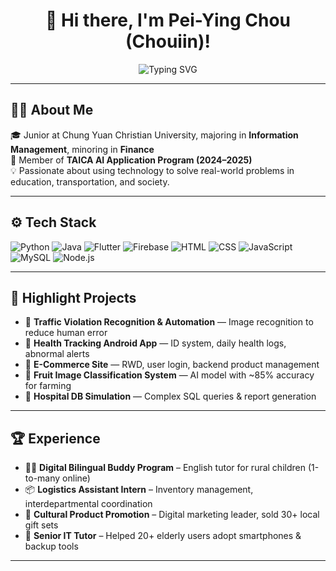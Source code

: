 <h1 align="center">
  👋 Hi there, I'm Pei-Ying Chou (Chouiin)!
</h1>

<p align="center">
  <img src="https://readme-typing-svg.herokuapp.com?font=Fira+Code&size=20&pause=1000&color=4FC3F7&width=500&lines=Problem+Solver+•+Team+Player+•+Brave+Explorer" alt="Typing SVG" />
</p>

---

## 🧑‍💻 About Me  
🎓 Junior at Chung Yuan Christian University, majoring in **Information Management**, minoring in **Finance**  
🧠 Member of **TAICA AI Application Program (2024–2025)**  
💡 Passionate about using technology to solve real-world problems in education, transportation, and society.

---

## ⚙️ Tech Stack
![Python](https://img.shields.io/badge/Python-3776AB?style=flat-square&logo=python&logoColor=white)
![Java](https://img.shields.io/badge/Java-007396?style=flat-square&logo=java&logoColor=white)
![Flutter](https://img.shields.io/badge/Flutter-02569B?style=flat-square&logo=flutter&logoColor=white)
![Firebase](https://img.shields.io/badge/Firebase-FFCA28?style=flat-square&logo=firebase&logoColor=white)
![HTML](https://img.shields.io/badge/HTML5-E34F26?style=flat-square&logo=html5&logoColor=white)
![CSS](https://img.shields.io/badge/CSS3-1572B6?style=flat-square&logo=css3&logoColor=white)
![JavaScript](https://img.shields.io/badge/JavaScript-F7DF1E?style=flat-square&logo=javascript&logoColor=black)
![MySQL](https://img.shields.io/badge/MySQL-4479A1?style=flat-square&logo=mysql&logoColor=white)
![Node.js](https://img.shields.io/badge/Node.js-339933?style=flat-square&logo=nodedotjs&logoColor=white)

---

## 📌 Highlight Projects
- 🚦 **Traffic Violation Recognition & Automation** — Image recognition to reduce human error  
- 📱 **Health Tracking Android App** — ID system, daily health logs, abnormal alerts  
- 🛒 **E-Commerce Site** — RWD, user login, backend product management  
- 🍎 **Fruit Image Classification System** — AI model with ~85% accuracy for farming  
- 🏥 **Hospital DB Simulation** — Complex SQL queries & report generation  

---

## 🏆 Experience
- 🧑‍🏫 **Digital Bilingual Buddy Program** – English tutor for rural children (1-to-many online)  
- 📦 **Logistics Assistant Intern** – Inventory management, interdepartmental coordination  
- 📣 **Cultural Product Promotion** – Digital marketing leader, sold 30+ local gift sets  
- 👵 **Senior IT Tutor** – Helped 20+ elderly users adopt smartphones & backup tools  

---


